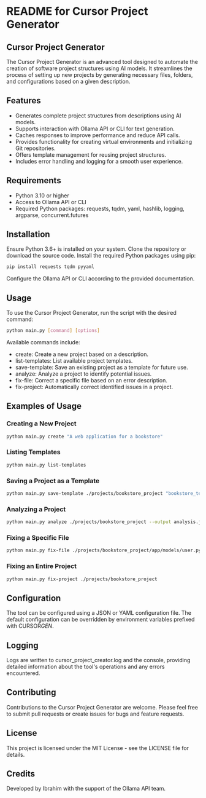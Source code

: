 # README for Cursor Project Generator

## Cursor Project Generator

The Cursor Project Generator is an advanced tool designed to automate the creation of software project structures using AI models. It streamlines the process of setting up new projects by generating necessary files, folders, and configurations based on a given description.

## Features

- Generates complete project structures from descriptions using AI models.
- Supports interaction with Ollama API or CLI for text generation.
- Caches responses to improve performance and reduce API calls.
- Provides functionality for creating virtual environments and initializing Git repositories.
- Offers template management for reusing project structures.
- Includes error handling and logging for a smooth user experience.

## Requirements

- Python 3.10 or higher
- Access to Ollama API or CLI
- Required Python packages: requests, tqdm, yaml, hashlib, logging, argparse, concurrent.futures

## Installation

Ensure Python 3.6+ is installed on your system.
Clone the repository or download the source code.
Install the required Python packages using pip:

```bash
pip install requests tqdm pyyaml
```

Configure the Ollama API or CLI according to the provided documentation.

## Usage

To use the Cursor Project Generator, run the script with the desired command:

```bash
python main.py [command] [options]
```

Available commands include:

- create: Create a new project based on a description.
- list-templates: List available project templates.
- save-template: Save an existing project as a template for future use.
- analyze: Analyze a project to identify potential issues.
- fix-file: Correct a specific file based on an error description.
- fix-project: Automatically correct identified issues in a project.

## Examples of Usage

### Creating a New Project

```bash
python main.py create "A web application for a bookstore"
```

### Listing Templates

```bash
python main.py list-templates
```

### Saving a Project as a Template

```bash
python main.py save-template ./projects/bookstore_project "bookstore_template"
```

### Analyzing a Project

```bash
python main.py analyze ./projects/bookstore_project --output analysis.json
```

### Fixing a Specific File

```bash
python main.py fix-file ./projects/bookstore_project/app/models/user.py "The User model does not handle password validation correctly"
```

### Fixing an Entire Project

```bash
python main.py fix-project ./projects/bookstore_project
```

## Configuration

The tool can be configured using a JSON or YAML configuration file. The default configuration can be overridden by environment variables prefixed with CURSOR*GEN*.

## Logging

Logs are written to cursor_project_creator.log and the console, providing detailed information about the tool's operations and any errors encountered.

## Contributing

Contributions to the Cursor Project Generator are welcome. Please feel free to submit pull requests or create issues for bugs and feature requests.

## License

This project is licensed under the MIT License - see the LICENSE file for details.

## Credits

Developed by Ibrahim with the support of the Ollama API team.
